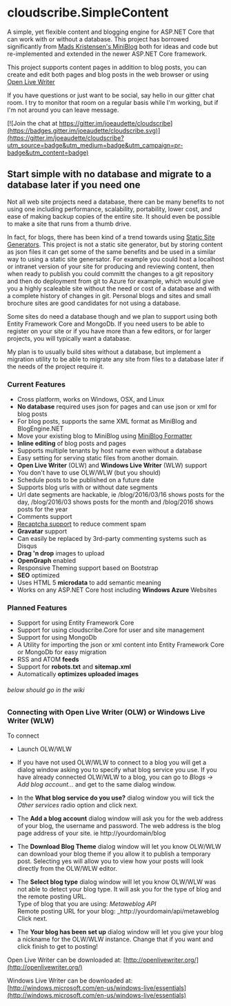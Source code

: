 # cloudscribe.SimpleContent

A simple, yet flexible content and blogging engine for ASP.NET Core that can work with or without a database. This project has borrowed significantly from [Mads Kristensen's MiniBlog](https://github.com/madskristensen/MiniBlog) both for ideas and code but re-implemented and extended in the newer ASP.NET Core framework. 

This project supports content pages in addition to blog posts, you can create and edit both pages and blog posts in the web browser or using [Open Live Writer](https://github.com/OpenLiveWriter/OpenLiveWriter)

If you have questions or just want to be social, say hello in our gitter chat room. I try to monitor that room on a regular basis while I'm working, but if I'm not around you can leave  message.

[![Join the chat at https://gitter.im/joeaudette/cloudscribe](https://badges.gitter.im/joeaudette/cloudscribe.svg)](https://gitter.im/joeaudette/cloudscribe?utm_source=badge&utm_medium=badge&utm_campaign=pr-badge&utm_content=badge)

## Start simple with no database and migrate to a database later if you need one

Not all web site projects need a database, there can be many benefits to not using one including performance, scalability, portability, lower cost, and ease of making backup copies of the entire site. It should even be possible to make a site that runs from a thumb drive.

In fact, for blogs, there has been kind of a trend towards using [Static Site Generators](https://www.staticgen.com/). This project is not a static site generator, but by storing content as json files it can get some of the same benefits and be used in a similar way to using a static site genersator. For example you could host a localhost or intranet version of your site for producing and reviewing content, then when ready to publish you could committ the changes to a git repository and then do deployment from git to Azure for example, which would give you a highly scaleable site without the need or cost of a database and with a complete history of changes in git. Personal blogs and sites and small brochure sites are good candidates for not using a database.

Some sites do need a database though and we plan to support using both Entity Framework Core and MongoDb. If you need users to be able to register on your site or if you have more than a few editors, or for larger projects, you will typically want a database.

My plan is to usually build sites without a database, but implement a migration utility to be able to migrate any site from files to a database later if the needs of the project require it.

### Current Features
* Cross platform, works on Windows, OSX, and Linux
* __No database__ required uses json for pages and can use json or xml for blog posts
* For blog posts, supports the same XML format as MiniBlog and BlogEngine.NET
* Move your existing blog to MiniBlog using [MiniBlog Formatter](https://github.com/madskristensen/MiniBlogFormatter)
* __Inline editing__ of blog posts and pages
* Supports multiple tenants by host name even without a database
* Easy setting for serving static files from another domain. 
*  __Open Live Writer__ (OLW) and __Windows Live Writer__ (WLW) support
* You don't have to use OLW/WLW (but you should)
* Schedule posts to be published on a future date
* Supports blog urls with or without date segments
* Url date segments are hackable, ie /blog/2016/03/16 shows posts for the day, /blog/2016/03 shows posts for the month and /blog/2016 shows posts for the year
* Comments support
* [Recaptcha support](https://www.google.com/recaptcha/intro/index.html) to reduce comment spam
* __Gravatar__ support 
* Can easily be replaced by 3rd-party commenting systems such as Disqus
* __Drag 'n drop__ images to upload
* __OpenGraph__ enabled
* Responsive Theming support based on Bootstrap
* __SEO__ optimized
* Uses HTML 5 __microdata__ to add semantic meaning
* Works on any ASP.NET Core host including __Windows Azure__ Websites

### Planned Features
* Support for using Entity Framework Core
* Support for using cloudscribe.Core for user and site management
* Support for using MongoDb
* A Utility for importing the json or xml content into Entity Framework Core or MongoDb for easy migration
* RSS and ATOM __feeds__
* Support for __robots.txt__ and __sitemap.xml__
* Automatically __optimizes uploaded images__


###### below should go in the wiki

### Connecting with Open Live Writer (OLW) or Windows Live Writer (WLW)

To connect 

- Launch OLW/WLW

- If you have not used OLW/WLW to connect to a blog you will get a dialog window asking you to specify what blog service you use. If you have already connected OLW/WLW to a blog, you can go to _Blogs -> Add blog account..._ and get to the same dialog window.

- In the __What blog service do you use?__ dialog window you will tick the _Other services_ radio option and click next.

- The __Add a blog account__ dialog window will ask you for the web address of your blog, the username and password. The web address is the blog page address of your site. ie http://yourdomain/blog 

- The __Download Blog Theme__ dialog window will let you know OLW/WLW can download your blog theme if you allow it to publish a temporary post. Selecting yes will allow you to view how your posts will look directly from the OLW/WLW editor. 

- The __Select blog type__ dialog window will let you know OLW/WLW was not able to detect your blog type. It will ask you for the type of blog and the remote posting URL.  
Type of blog that you are using: _Metaweblog API_  
Remote posting URL for your blog: _http://yourdomain/api/metaweblog
Click next.

- The __Your blog has been set up__ dialog window will let you give your blog a nickname for the OLW/WLW instance. Change that if you want and click finish to get to posting!

Open Live Writer can be downloaded at:
[http://openlivewriter.org/](http://openlivewriter.org/)

Windows Live Writer can be downloaded at:  
[http://windows.microsoft.com/en-us/windows-live/essentials](http://windows.microsoft.com/en-us/windows-live/essentials)  

